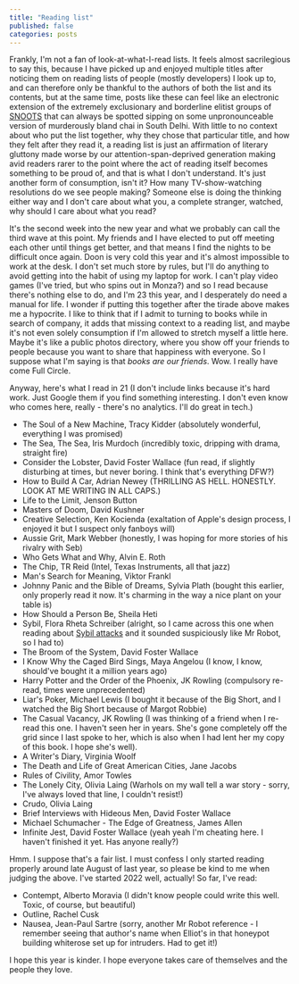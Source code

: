```yaml
---
title: "Reading list"
published: false
categories: posts
---
```


Frankly, I'm not a fan of look-at-what-I-read lists. It feels almost sacrilegious to say this, because I have picked up and enjoyed multiple titles after noticing them on reading lists of people (mostly developers) I look up to, and can therefore only be thankful to the authors of both the list and its contents, but at the same time, posts like these can feel like an electronic extension of the extremely exclusionary and borderline elitist groups of [SNOOTS](https://lawprose.org/garners-usage-tip-of-the-day-snoot/) that can always be spotted sipping on some unpronounceable version of murderously bland chai in South Delhi. With little to no context about who put the list together, why they chose that particular title, and how they felt after they read it, a reading list is just an affirmation of literary gluttony made worse by our attention-span-deprived generation making avid readers rarer to the point where the act of reading itself becomes something to be proud of, and that is what I don't understand. It's just another form of consumption, isn't it? How many TV-show-watching resolutions do we see people making? Someone else is doing the thinking either way and I don't care about what you, a complete stranger, watched, why should I care about what you read?

It's the second week into the new year and what we probably can call the third wave at this point. My friends and I have elected to put off meeting each other until things get better, and that means I find the nights to be difficult once again. Doon is very cold this year and it's almost impossible to work at the desk. I don't set much store by rules, but I'll do anything to avoid getting into the habit of using my laptop for work. I can't play video games (I've tried, but who spins out in Monza?) and so I read because there's nothing else to do, and I'm 23 this year, and I desperately do need a manual for life. 
I wonder if putting this together after the tirade above makes me a hypocrite. I like to think that if I admit to turning to books while in search of company, it adds that missing context to a reading list, and maybe it's not even solely consumption if I'm allowed to stretch myself a little here. Maybe it's like a public photos directory, where you show off your friends to people because you want to share that happiness with everyone. So I suppose what I'm saying is that _books are our friends_. Wow. I really have come Full Circle. 

Anyway, here's what I read in 21 (I don't include links because it's hard work. Just Google them if you find something interesting. I don't even know who comes here, really - there's no analytics. I'll do great in tech.)

* The Soul of a New Machine, Tracy Kidder (absolutely wonderful, everything I was promised)
* The Sea, The Sea, Iris Murdoch (incredibly toxic, dripping with drama, straight fire)
* Consider the Lobster, David Foster Wallace (fun read, if slightly disturbing at times, but never boring. I think that's everything DFW?)
* How to Build A Car, Adrian Newey (THRILLING AS HELL. HONESTLY. LOOK AT ME WRITING IN ALL CAPS.)
* Life to the Limit, Jenson Button
* Masters of Doom, David Kushner
* Creative Selection, Ken Kocienda (exaltation of Apple's design process, I enjoyed it but I suspect only fanboys will)
* Aussie Grit, Mark Webber (honestly, I was hoping for more stories of his rivalry with Seb)
* Who Gets What and Why, Alvin E. Roth
* The Chip, TR Reid (Intel, Texas Instruments, all that jazz)
* Man's Search for Meaning, Viktor Frankl
* Johnny Panic and the Bible of Dreams, Sylvia Plath (bought this earlier, only properly read it now. It's charming in the way a nice plant on your table is)
* How Should a Person Be, Sheila Heti
* Sybil, Flora Rheta Schreiber (alright, so I came across this one when reading about [Sybil attacks](https://en.wikipedia.org/wiki/Sybil_attack) and it sounded suspiciously like Mr Robot, so I had to)
* The Broom of the System, David Foster Wallace
* I Know Why the Caged Bird Sings, Maya Angelou (I know, I know, should've bought it a million years ago)
* Harry Potter and the Order of the Phoenix, JK Rowling (compulsory re-read, times were unprecedented)
* Liar's Poker, Michael Lewis (I bought it because of the Big Short, and I watched the Big Short because of Margot Robbie)
* The Casual Vacancy, JK Rowling (I was thinking of a friend when I re-read this one. I haven't seen her in years. She's gone completely off the grid since I last spoke to her, which is also when I had lent her my copy of this book. I hope she's well). 
* A Writer's Diary, Virginia Woolf 
* The Death and Life of Great American Cities, Jane Jacobs
* Rules of Civility, Amor Towles
* The Lonely City, Olivia Laing (Warhols on my wall tell a war story - sorry, I've always loved that line, I couldn't resist!)
* Crudo, Olivia Laing
* Brief Interviews with Hideous Men, David Foster Wallace
* Michael Schumacher - The Edge of Greatness, James Allen
* Infinite Jest, David Foster Wallace (yeah yeah I'm cheating here. I haven't finished it yet. Has anyone really?)

Hmm. I suppose that's a fair list. I must confess I only started reading properly around late August of last year, so please be kind to me when judging the above. 
I've started 2022 well, actually! So far, I've read:

* Contempt, Alberto Moravia (I didn't know people could write this well. Toxic, of course, but beautiful)
* Outline, Rachel Cusk
* Nausea, Jean-Paul Sartre (sorry, another Mr Robot reference - I remember seeing that author's name when Elliot's in that honeypot building whiterose set up for intruders. Had to get it!)

I hope this year is kinder. I hope everyone takes care of themselves and the people they love. 
